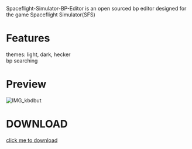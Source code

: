
Spaceflight-Simulator-BP-Editor is an open sourced bp editor designed for the game Spaceflight Simulator(SFS)
**<h1>Features</h1>**
themes: light, dark, hecker<br/>bp searching

**<h1>Preview</h1>**
![IMG_kbdbut](https://user-images.githubusercontent.com/72963187/147851053-3794418b-2d6c-460c-8600-5a86318c4a88.gif)

**<h1>DOWNLOAD</h1>**
<a href="https://drive.google.com/file/d/1r0FbBrSpqKGdIWSc2OXATXOrgjXXkWJP/view?usp=drivesdk">click me to download</a>
